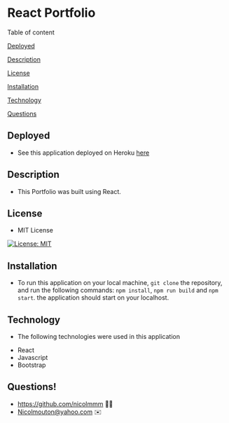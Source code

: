 # React Portfolio

Table of content

[Deployed](#deployed)

[Description](#description)

[License](#license)

[Installation](#installation)

[Technology](#technology)

[Questions](#questions)

## Deployed

- See this application deployed on Heroku [here](https://nicolmmm.github.io/react-portfolio/)

## Description

- This Portfolio was built using React.

## License

- MIT License

[![License: MIT](https://img.shields.io/badge/License-MIT-yellow.svg)](https://opensource.org/licenses/MIT)

## Installation

- To run this application on your local machine, `git clone` the repository, and run the following commands: `npm install`, `npm run build` and `npm start`. the application should start on your localhost.

## Technology

- The following technologies were used in this application

* React
* Javascript
* Bootstrap

## Questions!

- https://github.com/nicolmmm 👩‍💻
- Nicolmouton@yahoo.com ✉️
